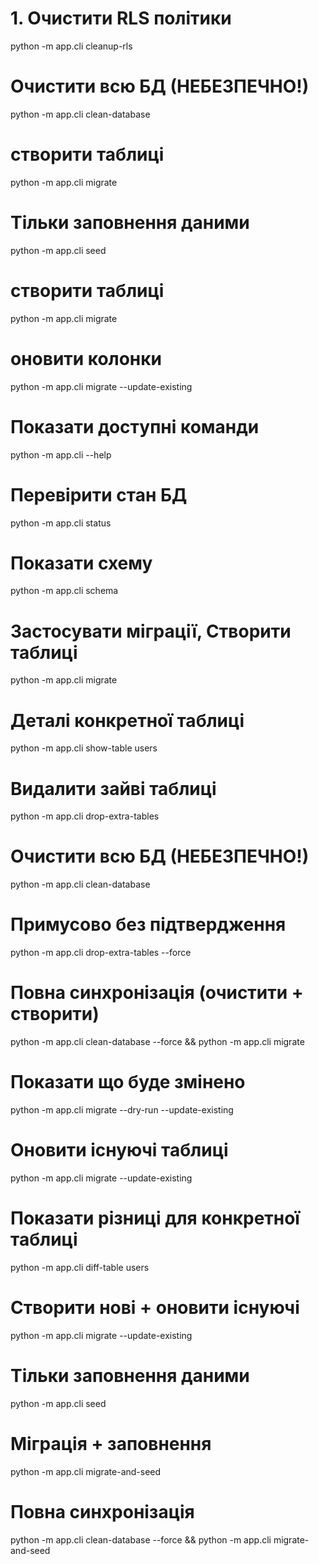 <!-- Видалення -->
# 1. Очистити RLS політики
python -m app.cli cleanup-rls

# Очистити всю БД (НЕБЕЗПЕЧНО!)
python -m app.cli clean-database
<!--  Видалення-->

<!-- Створення -->
# створити таблиці
python -m app.cli migrate 

# Тільки заповнення даними
python -m app.cli seed
<!-- Створення -->

<!-- Порядок оновлення -->
# створити таблиці
python -m app.cli migrate 
# оновити колонки
python -m app.cli migrate --update-existing
<!-- Порядок оновлення -->

# Показати доступні команди
python -m app.cli --help

# Перевірити стан БД
python -m app.cli status

# Показати схему
python -m app.cli schema

# Застосувати міграції, Створити таблиці
python -m app.cli migrate

# Деталі конкретної таблиці
python -m app.cli show-table users

# Видалити зайві таблиці
python -m app.cli drop-extra-tables

# Очистити всю БД (НЕБЕЗПЕЧНО!)
python -m app.cli clean-database

# Примусово без підтвердження
python -m app.cli drop-extra-tables --force

# Повна синхронізація (очистити + створити)
python -m app.cli clean-database --force && python -m app.cli migrate

# Показати що буде змінено
python -m app.cli migrate --dry-run --update-existing

# Оновити існуючі таблиці
python -m app.cli migrate --update-existing

# Показати різниці для конкретної таблиці
python -m app.cli diff-table users

# Створити нові + оновити існуючі
python -m app.cli migrate --update-existing

# Тільки заповнення даними
python -m app.cli seed

# Міграція + заповнення
python -m app.cli migrate-and-seed

# Повна синхронізація
python -m app.cli clean-database --force && python -m app.cli migrate-and-seed